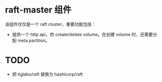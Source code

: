 
# raft-master 组件
该组件仅仅是一个 raft cluster，重要功能包括：
* 提供一个 http api，供 create/delete volume。在创建 volume 时，还需要分配 meta partition。

# TODO
* 把 tiglabs/raft 替换为 hashicorp/raft

